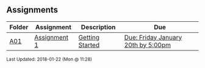 ## Assignments
| Folder | Assignment | Description | Due|
 | ------------|------------|------------|------------|
 | [A01](./A01) | [ Assignment 1 ](./A01) | [ Getting Started](./A01) | [Due: Friday January 20th by 5:00pm](./A01) |

<sup>Last Updated: 2018-01-22 (Mon @ 11:28)</sup>